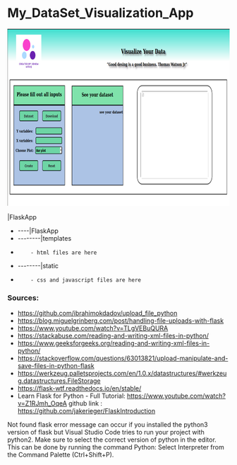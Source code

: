 # My_DataSet_Visualization_App

<img src="static/images/websitevisualization.png" alt="language_technology"	width="800" height="400" /> 


|FlaskApp
- ----|FlaskApp
- --------|templates
-         - html files are here
- --------|static
-         - css and javascript files are here

### Sources:
- https://github.com/ibrahimokdadov/upload_file_python
- https://blog.miguelgrinberg.com/post/handling-file-uploads-with-flask
- https://www.youtube.com/watch?v=TLgVEBuQURA
- https://stackabuse.com/reading-and-writing-xml-files-in-python/
- https://www.geeksforgeeks.org/reading-and-writing-xml-files-in-python/
- https://stackoverflow.com/questions/63013821/upload-manipulate-and-save-files-in-python-flask
- https://werkzeug.palletsprojects.com/en/1.0.x/datastructures/#werkzeug.datastructures.FileStorage
- https://flask-wtf.readthedocs.io/en/stable/
- Learn Flask for Python - Full Tutorial: https://www.youtube.com/watch?v=Z1RJmh_OqeA github link : https://github.com/jakerieger/FlaskIntroduction


Not found flask error message can occur if you installed the python3 version of flask but Visual Studio Code tries to run your project with python2.
Make sure to select the correct version of python in the editor. This can be done by running the command Python: Select Interpreter from the Command Palette (Ctrl+Shift+P).
